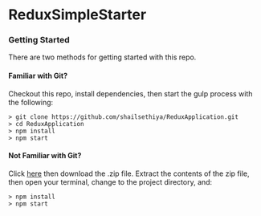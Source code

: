 # ReduxSimpleStarter

### Getting Started

There are two methods for getting started with this repo.

#### Familiar with Git?
Checkout this repo, install dependencies, then start the gulp process with the following:

```
> git clone https://github.com/shailsethiya/ReduxApplication.git
> cd ReduxApplication
> npm install
> npm start
```

#### Not Familiar with Git?
Click [here](https://github.com/shailsethiya/ReduxApplication/releases) then download the .zip file.  Extract the contents of the zip file, then open your terminal, change to the project directory, and:

```
> npm install
> npm start
```
